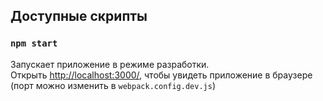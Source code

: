 ## Доступные скрипты

### `npm start`

Запускает приложение в режиме разработки.<br/>
Открыть [http://localhost:3000/](http://localhost:3000/), чтобы увидеть приложение в браузере (порт можно изменить в `webpack.config.dev.js`)